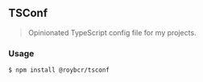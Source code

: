 ## **TSConf**

> Opinionated TypeScript config file for my projects.

### **Usage**

```bash
$ npm install @roybcr/tsconf
```
